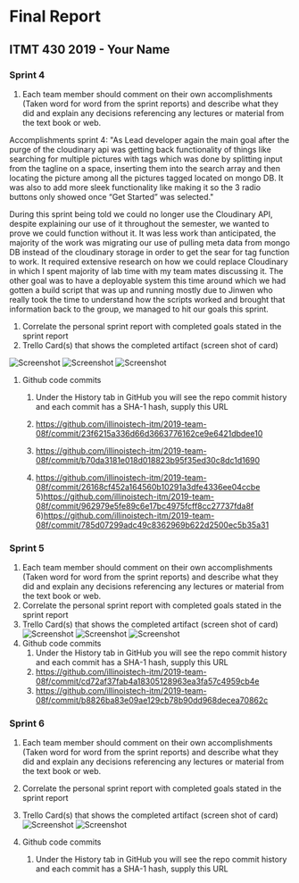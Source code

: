 # Final Report

## ITMT 430 2019 - Your Name

### Sprint 4

1. Each team member should comment on their own accomplishments (Taken word for word from the sprint reports) and describe what they did and explain any decisions referencing any lectures or material from the text book or web.

Accomplishments sprint 4: "As Lead developer again the main goal after the purge of the cloudinary api was getting back functionality of things like searching for multiple pictures with tags which was done by splitting input from the tagline on a space, inserting them into the search array and then locating the picture among all the pictures tagged located on mongo DB. It was also to add more sleek functionality like making it so the 3 radio buttons only showed once “Get Started” was selected."

During this sprint being told we could no longer use the Cloudinary API, despite explaining our use of it
throughout the semester, we wanted to prove we could function without it. It was less work than anticipated,
the majority of the work was migrating our use of pulling meta data from mongo DB instead of the cloudinary storage in order to get the sear for tag function to work. It required extensive research on how we could replace Cloudinary in which I spent majority of lab time with my team mates discussing it. The other goal was to have a deployable system this time around which we had gotten a build script that was up and running mostly due to Jinwen who really took the time to understand how the scripts worked and brought that information back to the group, we managed to hit our goals this sprint.

1. Correlate the personal sprint report with completed goals stated in the sprint report
1. Trello Card(s) that shows the completed artifact (screen shot of card)  

![Screenshot](https://github.com/HugoZam/Final_report/blob/master/final_template/trello_card_1.PNG)
![Screenshot](https://github.com/HugoZam/Final_report/blob/master/final_template/trello_card_2.PNG)
![Screenshot](https://github.com/HugoZam/Final_report/blob/master/final_template/trello_card_3.PNG)

1. Github code commits
    1) Under the History tab in GitHub you will see the repo commit history and each commit has a SHA-1 hash, supply this URL


    2) https://github.com/illinoistech-itm/2019-team-08f/commit/23f6215a336d66d3663776162ce9e6421dbdee10

    3) https://github.com/illinoistech-itm/2019-team-08f/commit/b70da3181e018d018823b95f35ed30c8dc1d1690
    4) https://github.com/illinoistech-itm/2019-team-08f/commit/26168cf452a164560b10291a3dfe4336ee04ccbe
    5)https://github.com/illinoistech-itm/2019-team-08f/commit/962979e5fe89c6e17bc4975fcff8cc27737fda8f
    6)https://github.com/illinoistech-itm/2019-team-08f/commit/785d07299adc49c8362969b622d2500ec5b35a31
### Sprint 5

1. Each team member should comment on their own accomplishments (Taken word for word from the sprint reports) and describe what they did and explain any decisions referencing any lectures or material from the text book or web.
1. Correlate the personal sprint report with completed goals stated in the sprint report
1. Trello Card(s) that shows the completed artifact (screen shot of card)  
![Screenshot](https://github.com/HugoZam/Final_report/blob/master/final_template/trello_card_4.PNG)
![Screenshot](https://github.com/HugoZam/Final_report/blob/master/final_template/trello_card_5.PNG)
![Screenshot](https://github.com/HugoZam/Final_report/blob/master/final_template/trello_card_6.PNG)
1. Github code commits
    1) Under the History tab in GitHub you will see the repo commit history and each commit has a SHA-1 hash, supply this URL
    2) https://github.com/illinoistech-itm/2019-team-08f/commit/cd72af37fab4a18305128963ea3fa57c4959cb4e
    3) https://github.com/illinoistech-itm/2019-team-08f/commit/b8826ba83e09ae129cb78b90dd968decea70862c

### Sprint 6

1. Each team member should comment on their own accomplishments (Taken word for word from the sprint reports) and describe what they did and explain any decisions referencing any lectures or material from the text book or web.
1. Correlate the personal sprint report with completed goals stated in the sprint report
1. Trello Card(s) that shows the completed artifact (screen shot of card)  
![Screenshot](https://github.com/HugoZam/Final_report/blob/master/final_template/trello_card_7.PNG)
![Screenshot](https://github.com/HugoZam/Final_report/blob/master/final_template/trello_card_8.PNG)

1. Github code commits
    1) Under the History tab in GitHub you will see the repo commit history and each commit has a SHA-1 hash, supply this URL
